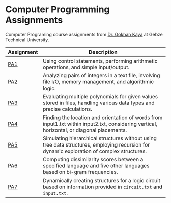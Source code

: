 # Computer Programming Assignments

Computer Programing course assignments from [Dr. Gokhan Kaya](https://www.gtu.edu.tr/tr/personel/98/171042551/display.aspx?languageId=2) at Gebze Technical University.

| Assignment | Description |
|------------|-------------|
| [PA1](PA01/PA1.pdf) | Using control statements, performing arithmetic operations, and simple input/output. |
| [PA2](PA02/PA2.pdf) | Analyzing pairs of integers in a text file, involving file I/O, memory management, and algorithmic logic. |
| [PA3](PA03/PA3.pdf) | Evaluating multiple polynomials for given values stored in files, handling various data types and precise calculations. |
| [PA4](PA04/PA4.pdf) | Finding the location and orientation of words from input1.txt within input2.txt, considering vertical, horizontal, or diagonal placements. |
| [PA5](PA05/PA5.pdf) | Simulating hierarchical structures without using tree data structures, employing recursion for dynamic exploration of complex structures. |
| [PA6](PA06/PA6.pdf) | Computing dissimilarity scores between a specified language and five other languages based on bi-gram frequencies. |
| [PA7](PA07/PA7.pdf) | Dynamically creating structures for a logic circuit based on information provided in `circuit.txt` and `input.txt`. |

